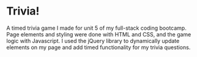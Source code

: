 Trivia!
=======================================
A timed trivia game I made for unit 5 of my full-stack coding bootcamp. Page elements and styling were done with HTML and CSS, and the game logic with Javascript. I used the jQuery library to dynamically update elements on my page and add timed functionality for my trivia questions. 
